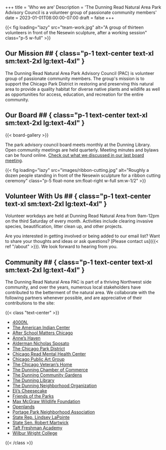 +++
title = 'Who we are'
Description = 'The Dunning Read Natural Area Park Advisory Council is a volunteer group of passionate community members'
date = 2023-01-01T08:00:00-07:00
draft = false
+++

{{< fig loading="lazy" src="team-work.jpg" alt="A group of thirteen volunteers in front of the Nesewin sculpture, after a working session" class="p-5 w-full" >}}

## Our Mission   ## { class="p-1 text-center text-xl sm:text-2xl lg:text-4xl" }

The Dunning Read Natural Area Park Advisory Council (PAC) is volunteer group of passionate community members. The group's mission is to support the Chicago Park District in restoring and preserving this natural area to provide a quality habitat for diverse native plants and wildlife as well as opportunities for access, education, and recreation for the entire community.

## Our Board   ## { class="p-1 text-center text-xl sm:text-2xl lg:text-4xl" }

{{< board-gallery >}}

The park advisory council board meets monthly at the Dunning Library. Open community meetings are held quarterly. Meeting minutes and bylaws can be found online. [Check out what we discussed in our last board meeting](https://drive.google.com/drive/folders/1lVcxHq3V1kcrZdLFYdHaTJDbXum4LQVh).

{{< fig loading="lazy" src="images/ribbon-cutting.jpg" alt="Roughly a dozen people standing in front of the Nesewin sculpture for a ribbon cutting ceremony" class="p-5 float-none sm:float-right w-full sm:w-1/2" >}}

## Volunteer With Us   ## { class="p-1 text-center text-xl sm:text-2xl lg:text-4xl" }

Volunteer workdays are held at Dunning Read Natural Area from 9am-12pm on the third Saturday of every month. Activities include clearing invasive species, beautification, litter clean up, and other projects.

Are you interested in getting involved or being added to our email list? Want to share your thoughts and ideas or ask questions? [Please contact us]({{< ref "/about" >}}). We look forward to hearing from you.

## Community   ## { class="p-1 text-center text-xl sm:text-2xl lg:text-4xl" }

The Dunning Read Natural Area PAC is part of a thriving Northwest side community, and over the years, numerous local stakeholders have contributed to the betterment of the natural area. We collaborate with the following partners whenever possible, and are appreciative of their contributions to the site:

{{< class "text-center" >}}

- [4000N.](https://cpag.squarespace.com/northwest-portage-walking-museum")
- [The American Indian Center](http://aicchicago.org/)
- [After School Matters Chicago](https://afterschoolmatters.org/)
- [Anne’s Haven](http://www.anneshaven.net/)
- [Alderman Nicholas Sposato](https://aldermansposato.com/)
- [The Chicago Park District](https://www.chicagoparkdistrict.com/)
- [Chicago Read Mental Health Center](https://www.dhs.state.il.us/page.aspx?module=12&officetype=10&county=Cook)
- [Chicago Public Art Group](https://chicagopublicartgroup.org/)
- [The Chicago Veteran’s Home](https://veterans.illinois.gov/services-benefits/homes/chicago-veterans-home.html)
- [The Dunning Chamber of Commerce](https://www.facebook.com/groups/260693181039148/)
- [The Dunning Community Gardens](https://dunningcommunitygardens.wordpress.com/)
- [The Dunning Library](https://www.chipublib.org/locations/26/)
- [The Dunning Neighborhood Organization](https://www.facebook.com/dunningneighbors/)
- [Eli’s Cheesecake](https://elicheesecake.com/)
- [Friends of the Parks](https://www.fotp.org/)
- [Max McGraw Wildlife Foundation](https://clft.org/facilities/max-mcgraw-wildlife-foundation)
- [Openlands](https://openlands.org/)
- [Portage Park Neighborhood Association](https://www.facebook.com/portagepark/)
- [State Rep. Lindsey LaPointe](https://www.replapointe.com/)
- [State Sen. Robert Martwick](https://senatormartwick.com/)
- [Taft Freshman Academy](https://www.tafthighschool.org/freshmanacademy/)
- [Wilbur Wright College](https://www.ccc.edu/colleges/wright/Pages/default.aspx)

{{< /class >}}
